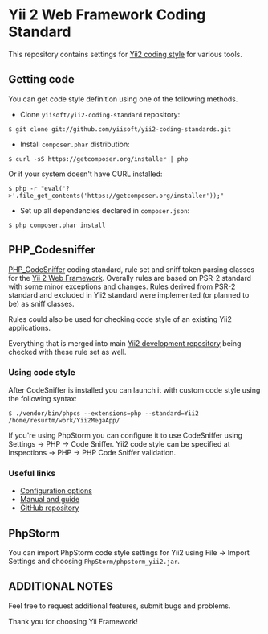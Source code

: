 Yii 2 Web Framework Coding Standard
===================================

This repository contains settings for [Yii2 coding style](https://github.com/yiisoft/yii2/wiki/Core-framework-code-style)
for various tools.

Getting code
------------

You can get code style definition using one of the following methods.

* Clone `yiisoft/yii2-coding-standard` repository:

```
$ git clone git://github.com/yiisoft/yii2-coding-standards.git
```

* Install `composer.phar` distribution:

```
$ curl -sS https://getcomposer.org/installer | php
```

Or if your system doesn't have CURL installed:

```
$ php -r "eval('?>'.file_get_contents('https://getcomposer.org/installer'));"
```

* Set up all dependencies declared in `composer.json`:

```
$ php composer.phar install
```

PHP_Codesniffer
---------------

[PHP_CodeSniffer](https://github.com/squizlabs/PHP_CodeSniffer) coding standard, rule set
and sniff token parsing classes for the [Yii 2 Web Framework](https://github.com/yiisoft/yii2/). Overally rules
are based on PSR-2 standard with some minor exceptions and changes. Rules derived from PSR-2 standard and excluded
in Yii2 standard were implemented (or planned to be) as sniff classes.

Rules could also be used for checking code style of an existing Yii2 applications.

Everything that is merged into main [Yii2 development repository](https://github.com/yiisoft/yii2) being checked
with these rule set as well.

### Using code style

After CodeSniffer is installed you can launch it with custom code style using the following syntax:

```
$ ./vendor/bin/phpcs --extensions=php --standard=Yii2 /home/resurtm/work/Yii2MegaApp/
```

If you're using PhpStorm you can configure it to use CodeSniffer using Settings → PHP → Code Sniffer.
Yii2 code style can be specified at Inspections → PHP → PHP Code Sniffer validation.

### Useful links

* [Configuration options](http://pear.php.net/manual/en/package.php.php-codesniffer.config-options.php)
* [Manual and guide](http://pear.php.net/manual/en/package.php.php-codesniffer.php)
* [GitHub repository](https://github.com/squizlabs/PHP_CodeSniffer)

PhpStorm
--------

You can import PhpStorm code style settings for Yii2 using File → Import Settings and choosing
`PhpStorm/phpstorm_yii2.jar`.

ADDITIONAL NOTES
----------------

Feel free to request additional features, submit bugs and problems.

Thank you for choosing Yii Framework!
